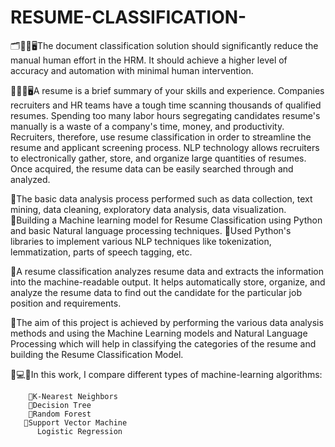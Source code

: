 # RESUME-CLASSIFICATION-

🗂📑📝🖥The document classification solution should significantly reduce the manual human effort in the HRM. It should achieve a higher level of accuracy and automation with minimal human intervention.

📌📄🧠🖥A resume is a brief summary of your skills and experience. Companies recruiters and HR teams have a tough time scanning thousands of qualified resumes. Spending too many labor hours segregating candidates 
         resume's manually is a waste of a company's time, money, and productivity. Recruiters, therefore, use resume classification in order to streamline the resume and applicant screening process. NLP technology 
         allows recruiters to electronically gather, store, and organize large quantities of resumes. Once acquired, the resume data can be easily searched through and analyzed.

🔸The basic data analysis process performed such as data collection, text mining, data cleaning, exploratory data analysis, data visualization.
🔹Building a Machine learning model for Resume Classification using Python and basic Natural language processing techniques.
🔸Used Python's libraries to implement various NLP techniques like tokenization, lemmatization, parts of speech tagging, etc.

🔹A resume classification analyzes resume data and extracts the information into the machine-readable output. It helps automatically store, organize, and analyze the resume data to find out the candidate for the 
  particular job position and requirements.
     
🔸The aim of this project is achieved by performing the various data analysis methods and using the Machine Learning models and Natural Language Processing which will help in classifying the categories of the 
   resume and building the Resume Classification Model.

📌💻🧠In this work, I compare different types of machine-learning algorithms:

        🎯K-Nearest Neighbors
        🌲Decision Tree
        🌲Random Forest
       🚀Support Vector Machine
          Logistic Regression
